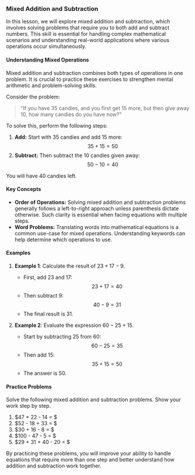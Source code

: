 ### Mixed Addition and Subtraction

In this lesson, we will explore mixed addition and subtraction, which involves solving problems that require you to both add and subtract numbers. This skill is essential for handling complex mathematical scenarios and understanding real-world applications where various operations occur simultaneously.

#### Understanding Mixed Operations

Mixed addition and subtraction combines both types of operations in one problem. It is crucial to practice these exercises to strengthen mental arithmetic and problem-solving skills. 

Consider the problem: 

> "If you have 35 candies, and you first get 15 more, but then give away 10, how many candies do you have now?"

To solve this, perform the following steps:
1. **Add:** Start with 35 candies and add 15 more: 
   $$35 + 15 = 50$$
2. **Subtract:** Then subtract the 10 candies given away:
   $$50 - 10 = 40$$

You will have 40 candies left.


#### Key Concepts

- **Order of Operations:** Solving mixed addition and subtraction problems generally follows a left-to-right approach unless parenthesis dictate otherwise. Such clarity is essential when facing equations with multiple steps.
- **Word Problems:** Translating words into mathematical equations is a common use-case for mixed operations. Understanding keywords can help determine which operations to use.


#### Examples

1. **Example 1**: Calculate the result of $23 + 17 - 9$.
   - First, add $23$ and $17$: $$23 + 17 = 40$$
   - Then subtract $9$: $$40 - 9 = 31$$
   - The final result is $31$.

2. **Example 2**: Evaluate the expression $60 - 25 + 15$.
   - Start by subtracting $25$ from $60$: $$60 - 25 = 35$$
   - Then add $15$: $$35 + 15 = 50$$
   - The answer is $50$.


#### Practice Problems

Solve the following mixed addition and subtraction problems. Show your work step by step.

1. $47 + 22 - 14 = $
2. $52 - 18 + 33 = $
3. $30 + 16 - 8 = $
4. $100 - 47 - 5 = $
5. $29 + 31 + 40 - 20 = $

By practicing these problems, you will improve your ability to handle equations that require more than one step and better understand how addition and subtraction work together.